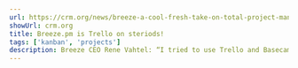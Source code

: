 ```yaml
---
url: https://crm.org/news/breeze-a-cool-fresh-take-on-total-project-management
showUrl: crm.org
title: Breeze.pm is Trello on steriods!
tags: ['kanban', 'projects']
description: Breeze CEO Rene Vahtel: “I tried to use Trello and Basecamp and they failed to solve my problems ... Breeze is a Trello and Basecamp mashup that adds a lot of the missing functionality that is needed for everyday project management activities.”
---
```

